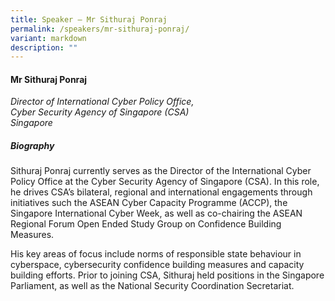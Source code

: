 ```yaml
---
title: Speaker – Mr Sithuraj Ponraj
permalink: /speakers/mr-sithuraj-ponraj/
variant: markdown
description: ""
---
```


#### **Mr Sithuraj Ponraj**

*Director of International Cyber Policy Office, <br>
 Cyber Security Agency of Singapore (CSA)<br>Singapore*
 
##### **Biography**
Sithuraj Ponraj currently serves as the Director of the International Cyber Policy Office at the Cyber Security Agency of Singapore (CSA). In this role, he drives CSA’s bilateral, regional and international engagements through initiatives such the ASEAN Cyber Capacity Programme (ACCP), the Singapore International Cyber Week, as well as co-chairing the ASEAN Regional Forum Open Ended Study Group on Confidence Building Measures.

His key areas of focus include norms of responsible state behaviour in cyberspace, cybersecurity confidence building measures and capacity building efforts. Prior to joining CSA, Sithuraj held positions in the Singapore Parliament, as well as the National Security Coordination Secretariat.